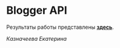 # Blogger API 

Результаты работы представлены **[здесь](https://kaznacheeva-blog.herokuapp.com/)**.

*Казначеева Екатерина*